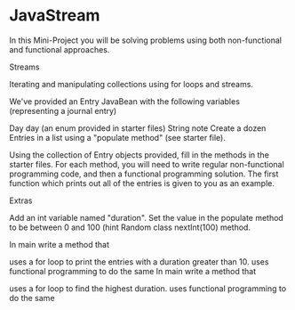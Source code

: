 # JavaStream
In this Mini-Project you will be solving problems using both non-functional and functional approaches.

Streams  

Iterating and manipulating collections using for loops and streams.

We've provided an Entry JavaBean with the following variables (representing a journal entry)

Day day (an enum provided in starter files)
String note
Create a dozen Entries in a list using a "populate method" (see starter file).

Using the collection of Entry objects provided, fill in the methods in the starter files. For each method, you will need to write regular non-functional programming code, and then a functional programming solution. The first function which prints out all of the entries is given to you as an example.

Extras  

Add an int variable named "duration". Set the value in the populate method to be between 0 and 100 (hint Random class nextInt(100) method.

In main write a method that

uses a for loop to print the entries with a duration greater than 10.
uses functional programming to do the same
In main write a method that

uses a for loop to find the highest duration.
uses functional programming to do the same

